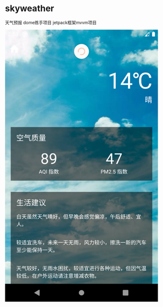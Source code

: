 # skyweather
天气预报
dome练手项目
jetpack框架mvvm项目



![image](https://raw.githubusercontent.com/TroubleMakerZ/skyweather/master/display/show1.png)
